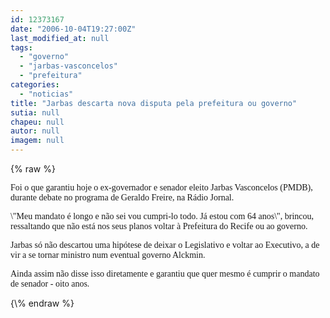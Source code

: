 ```yaml
---
id: 12373167
date: "2006-10-04T19:27:00Z"
last_modified_at: null
tags:
  - "governo"
  - "jarbas-vasconcelos"
  - "prefeitura"
categories:
  - "noticias"
title: "Jarbas descarta nova disputa pela prefeitura ou governo"
sutia: null
chapeu: null
autor: null
imagem: null
---
```

{\% raw %}
<p><P><FONT face=Verdana>Foi o que garantiu hoje o ex-governador e senador eleito Jarbas Vasconcelos (PMDB), durante debate no programa de Geraldo Freire, na Rádio Jornal.</FONT></P></p>
<p><P><FONT face=Verdana>\"Meu mandato é longo e não sei vou cumpri-lo todo. Já estou com 64 anos\", brincou, ressaltando que não está nos seus planos voltar à Prefeitura do Recife ou ao governo.</FONT></P></p>
<p><P><FONT face=Verdana>Jarbas só não descartou uma hipótese de deixar o Legislativo e voltar ao Executivo, a de vir a se tornar ministro num eventual governo Alckmin.</FONT></P></p>
<p><P><FONT face=Verdana>Ainda assim&nbsp;não disse isso diretamente e garantiu que quer mesmo é cumprir o mandato de senador - oito anos.</FONT></P> </p>
{\% endraw %}